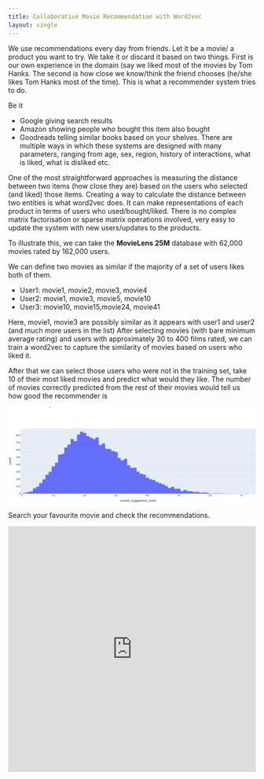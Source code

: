 ```yaml
---
title: Collaborative Movie Recommendation with Word2vec
layout: single
---
```


We use recommendations every day from friends. Let it be a movie/ a product you want to try. We take it or discard it based on two things. First is our own experience in the domain (say we liked most of the movies by Tom Hanks. The second is how close we know/think the friend chooses (he/she likes Tom Hanks most of the time).  This is what a recommender system tries to do.  

Be it 
* Google giving search results
* Amazon showing people who bought this item also bought
* Goodreads telling similar books based on your shelves. 
There are multiple ways in which these systems are designed with many parameters, ranging from age, sex, region, history of interactions, what is liked, what is disliked etc. 

One of the most straightforward approaches is measuring the distance between two items (how close they are) based on the users who selected (and liked) those items.  Creating a way to calculate the distance between two entities is what word2vec does. It can make representations of each product in terms of users who used/bought/liked.  There is no complex matrix factorisation or sparse matrix operations involved, very easy to update the system with new users/updates to the products.

To illustrate this, we can take the **MovieLens 25M** database with 62,000 movies rated by 162,000 users.

We can define two movies as similar if the majority of a set of users likes both of them. 

* User1: movie1, movie2, movie3, movie4 
* User2: movie1, movie3, movie5, movie10 
* User3: movie10, movie15,movie24, movie41

Here, movie1, movie3 are possibly similar as it appears with user1 and user2 (and much more users in the list) 
After selecting movies (with bare minimum average rating) and users with approximately 30 to 400 films rated, we can train a word2vec to capture the similarity of movies based on users who liked it.  

After that we can select those users who were not in the training set, take 10 of their most liked movies and predict what would they like.  The number of movies correctly predicted from the rest of their movies would tell us how good the recommender is

![Movie Recommendation Distribution](/assets/images/movie_recommender_distribution_plot.png)


Search your favourite movie and check the recommendations.

<iframe src="https://pythonapps.dossiers.page:9443/" title="Movie Recommender" width='100%' height='500' frameBorder="0"  allowtransparency="true"></iframe>
